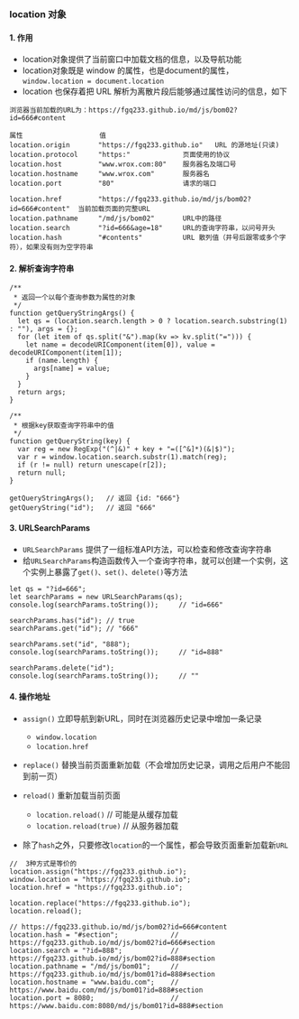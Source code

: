 ### location 对象
#### 1. 作用
* location对象提供了当前窗口中加载文档的信息，以及导航功能
* location对象既是 window 的属性，也是document的属性，`window.location = document.location`
* location 也保存着把 URL 解析为离散片段后能够通过属性访问的信息，如下

```
浏览器当前加载的URL为：https://fgq233.github.io/md/js/bom02?id=666#content

属性                   值                    
location.origin       "https://fgq233.github.io"   URL 的源地址(只读)
location.protocol     "https:"             页面使用的协议
location.host         "www.wrox.com:80"    服务器名及端口号
location.hostname     "www.wrox.com"       服务器名
location.port         "80"                 请求的端口

location.href         "https://fgq233.github.io/md/js/bom02?id=666#content"  当前加载页面的完整URL
location.pathname     "/md/js/bom02"       URL中的路径
location.search       "?id=666&age=18"     URL的查询字符串，以问号开头
location.hash         "#contents"          URL 散列值（井号后跟零或多个字符），如果没有则为空字符串
```

#### 2. 解析查询字符串
```
/**
 * 返回一个以每个查询参数为属性的对象
 */
function getQueryStringArgs() {
  let qs = (location.search.length > 0 ? location.search.substring(1) : ""), args = {};
  for (let item of qs.split("&").map(kv => kv.split("="))) {
    let name = decodeURIComponent(item[0]), value = decodeURIComponent(item[1]);
    if (name.length) {
      args[name] = value;
    }
  }
  return args;
}

/**
 * 根据key获取查询字符串中的值
 */
function getQueryString(key) {
  var reg = new RegExp("(^|&)" + key + "=([^&]*)(&|$)");
  var r = window.location.search.substr(1).match(reg);
  if (r != null) return unescape(r[2]);
  return null;
}

getQueryStringArgs();   // 返回 {id: "666"}
getQueryString("id");   // 返回 "666"
```


#### 3. URLSearchParams 
* `URLSearchParams` 提供了一组标准API方法，可以检查和修改查询字符串 
* 给`URLSearchParams`构造函数传入一个查询字符串，就可以创建一个实例，这个实例上暴露了`get()、set()、delete()`等方法

```
let qs = "?id=666";
let searchParams = new URLSearchParams(qs);
console.log(searchParams.toString());     // "id=666"

searchParams.has("id"); // true
searchParams.get("id"); // "666"

searchParams.set("id", "888");
console.log(searchParams.toString());     // "id=888"

searchParams.delete("id");
console.log(searchParams.toString());     // ""
```


#### 4. 操作地址
* `assign()`  立即导航到新URL，同时在浏览器历史记录中增加一条记录
  * `window.location`
  * `location.href`
  
* `replace()`  替换当前页面重新加载（不会增加历史记录，调用之后用户不能回到前一页）

* `reload()`  重新加载当前页面
  * `location.reload()`       // 可能是从缓存加载
  * `location.reload(true)`   // 从服务器加载
  
* 除了`hash`之外，只要修改`location`的一个属性，都会导致页面重新加载新`URL`

```
//  3种方式是等价的
location.assign("https://fgq233.github.io");
window.location = "https://fgq233.github.io";
location.href = "https://fgq233.github.io";

location.replace("https://fgq233.github.io");
location.reload();

// https://fgq233.github.io/md/js/bom02?id=666#content
location.hash = "#section";             // https://fgq233.github.io/md/js/bom02?id=666#section
location.search = "?id=888";            // https://fgq233.github.io/md/js/bom02?id=888#section
location.pathname = "/md/js/bom01";     // https://fgq233.github.io/md/js/bom01?id=888#section
location.hostname = "www.baidu.com";    // https://www.baidu.com/md/js/bom01?id=888#section
location.port = 8080;                   // https://www.baidu.com:8080/md/js/bom01?id=888#section
```


